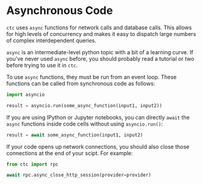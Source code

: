 
# Asynchronous Code

`ctc` uses `async` functions for network calls and database calls. This allows for high levels of concurrency and makes it easy to dispatch large numbers of complex interdependent queries.

`async` is an intermediate-level python topic with a bit of a learning curve. If you've never used `async` before, you should probably read a tutorial or two before trying to use it in `ctc`.

To use `async` functions, they must be run from an event loop. These functions can be called from synchronous code as follows:

```python
import asyncio

result = asyncio.run(some_async_function(input1, input2))
```

If you are using IPython or Jupyter notebooks, you can directly `await` the `async` functions inside code cells without using `asyncio.run()`:


```python
result = await some_async_function(input1, input2)
```

If your code opens up network connections, you should also close those connections at the end of your scipt. For example:

```python
from ctc import rpc

await rpc.async_close_http_session(provider=provider)
```
